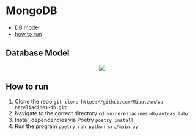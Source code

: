 # MongoDB
- [DB model](database_model)
- [how to run]()

## Database Model
<p align="center">
  <img src="https://user-images.githubusercontent.com/24988290/197361836-3d10a1be-0fcb-4c90-a73a-32b837730849.png">
</p>

## How to run
1. Clone the repo `git clone https://github.com/Miautawn/vu-nereliacines-db.git`
2. Navigate to the correct directory `cd vu-nereliacines-db/antras_lab/`
3. Install dependencies via Poetry `poetry install`
4. Run the program `poetry run python src/main.py`
